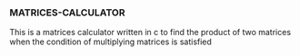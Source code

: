 ### MATRICES-CALCULATOR
This is a matrices calculator written in c to find the product of two matrices when the condition of multiplying matrices is satisfied
